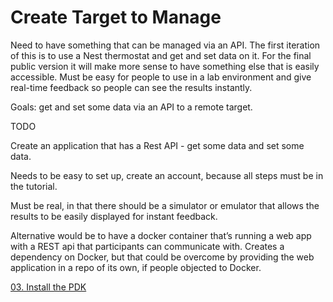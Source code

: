 # Create Target to Manage

Need to have something that can be managed via an API. The first iteration of this is to use a Nest thermostat and get and set data on it. For the final public version it will make more sense to have something else that is easily accessible. Must be easy for people to use in a lab environment and give real-time feedback so people can see the results instantly.

Goals: get and set some data via an API to a remote target.

TODO

Create an application that has a Rest API - get some data and set some data.

Needs to be easy to set up, create an account, because all steps must be in the tutorial.

Must be real, in that there should be a simulator or emulator that allows the results to be easily displayed for instant feedback.

Alternative would be to have a docker container that’s running a web app with a REST api that participants can communicate with. Creates a dependency on Docker, but that could be overcome by providing the web application in a repo of its own, if people objected to Docker.

[03. Install the PDK](../03-install-pdk)
